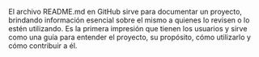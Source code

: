El archivo README.md en GitHub sirve para documentar un proyecto, brindando información esencial sobre el mismo a quienes lo revisen o lo estén utilizando. Es la primera impresión que tienen los usuarios y sirve como una guía para entender el proyecto, su propósito, cómo utilizarlo y cómo contribuir a él.

